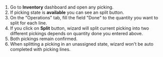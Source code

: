 1.  Go to **Inventory** dashboard and open any picking.
2.  If picking state is **available** you can see an split button.
3.  On the "Operations" tab, fill the field "Done" to the quantity you
    want to split for each line.
4.  If you click on **Split** button, wizard will split current picking
    into two different pickings depends on quantity done you entered
    above.
5.  Both pickings remain confirmed.
6.  When splitting a picking in an unassigned state, wizard won't be
    auto completed with picking lines.
